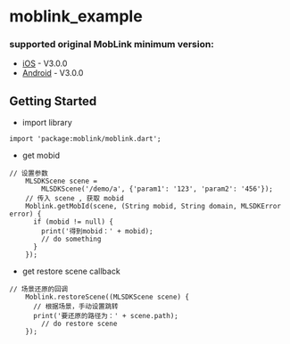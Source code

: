# moblink_example

### supported original MobLink minimum version:
* [iOS](https://github.com/MobClub/MobLinkPro-for-iOS) - V3.0.0
* [Android](https://github.com/MobClub/MobLink-for-Android) - V3.0.0

## Getting Started

* import library

```
import 'package:moblink/moblink.dart';
```
* get mobid
	
```
// 设置参数
	MLSDKScene scene =
        MLSDKScene('/demo/a', {'param1': '123', 'param2': '456'});
    // 传入 scene , 获取 mobid
    Moblink.getMobId(scene, (String mobid, String domain, MLSDKError error) {
      if (mobid != null) {
        print('得到mobid：' + mobid);
        // do something
      }
    });
```

* get restore scene callback

```
// 场景还原的回调
    Moblink.restoreScene((MLSDKScene scene) {
      // 根据场景，手动设置跳转
      print('要还原的路径为：' + scene.path);
		// do restore scene
    });
```